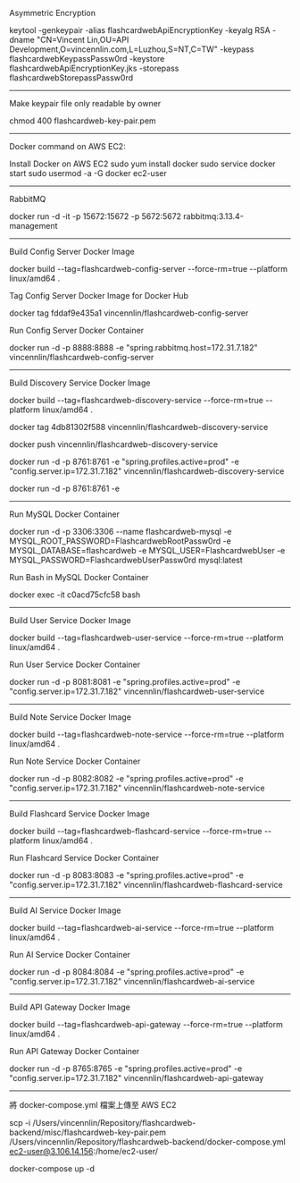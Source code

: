 Asymmetric Encryption

keytool -genkeypair -alias flashcardwebApiEncryptionKey -keyalg RSA -dname "CN=Vincent Lin,OU=API Development,O=vincennlin.com,L=Luzhou,S=NT,C=TW" -keypass flashcardwebKeypassPassw0rd -keystore flashcardwebApiEncryptionKey.jks -storepass flashcardwebStorepassPassw0rd


--------------------------------------------

Make keypair file only readable by owner

chmod 400 flashcardweb-key-pair.pem

--------------------------------------------

Docker command on AWS EC2:

Install Docker on AWS EC2
sudo yum install docker
sudo service docker start
sudo usermod -a -G docker ec2-user

--------------------------------------------

RabbitMQ

docker run -d -it -p 15672:15672 -p 5672:5672 rabbitmq:3.13.4-management

--------------------------------------------

Build Config Server Docker Image

docker build --tag=flashcardweb-config-server --force-rm=true --platform linux/amd64 .


Tag Config Server Docker Image for Docker Hub

docker tag fddaf9e435a1 vincennlin/flashcardweb-config-server


Run Config Server Docker Container

docker run -d -p 8888:8888 -e "spring.rabbitmq.host=172.31.7.182" vincennlin/flashcardweb-config-server

--------------------------------------------

Build Discovery Service Docker Image

docker build --tag=flashcardweb-discovery-service --force-rm=true --platform linux/amd64 .

docker tag 4db81302f588 vincennlin/flashcardweb-discovery-service

docker push vincennlin/flashcardweb-discovery-service


docker run -d -p 8761:8761 -e "spring.profiles.active=prod" -e "config.server.ip=172.31.7.182" vincennlin/flashcardweb-discovery-service


docker run -d -p 8761:8761 -e

--------------------------------------------

Run MySQL Docker Container

docker run -d -p 3306:3306 --name flashcardweb-mysql -e MYSQL_ROOT_PASSWORD=FlashcardwebRootPassw0rd -e MYSQL_DATABASE=flashcardweb -e MYSQL_USER=FlashcardwebUser -e MYSQL_PASSWORD=FlashcardwebUserPassw0rd mysql:latest


Run Bash in MySQL Docker Container

docker exec -it c0acd75cfc58 bash

--------------------------------------------

Build User Service Docker Image

docker build --tag=flashcardweb-user-service --force-rm=true --platform linux/amd64 .


Run User Service Docker Container

docker run -d -p 8081:8081 -e "spring.profiles.active=prod" -e "config.server.ip=172.31.7.182" vincennlin/flashcardweb-user-service

--------------------------------------------

Build Note Service Docker Image

docker build --tag=flashcardweb-note-service --force-rm=true --platform linux/amd64 .


Run Note Service Docker Container

docker run -d -p 8082:8082 -e "spring.profiles.active=prod" -e "config.server.ip=172.31.7.182" vincennlin/flashcardweb-note-service

--------------------------------------------

Build Flashcard Service Docker Image

docker build --tag=flashcardweb-flashcard-service --force-rm=true --platform linux/amd64 .


Run Flashcard Service Docker Container

docker run -d -p 8083:8083 -e "spring.profiles.active=prod" -e "config.server.ip=172.31.7.182" vincennlin/flashcardweb-flashcard-service

--------------------------------------------

Build AI Service Docker Image

docker build --tag=flashcardweb-ai-service --force-rm=true --platform linux/amd64 .


Run AI Service Docker Container

docker run -d -p 8084:8084 -e "spring.profiles.active=prod" -e "config.server.ip=172.31.7.182" vincennlin/flashcardweb-ai-service

--------------------------------------------

Build API Gateway Docker Image

docker build --tag=flashcardweb-api-gateway --force-rm=true --platform linux/amd64 .


Run API Gateway Docker Container

docker run -d -p 8765:8765 -e "spring.profiles.active=prod" -e "config.server.ip=172.31.7.182" vincennlin/flashcardweb-api-gateway

--------------------------------------------

將 docker-compose.yml 檔案上傳至 AWS EC2

scp -i /Users/vincennlin/Repository/flashcardweb-backend/misc/flashcardweb-key-pair.pem /Users/vincennlin/Repository/flashcardweb-backend/docker-compose.yml ec2-user@3.106.14.156:/home/ec2-user/


docker-compose up -d

